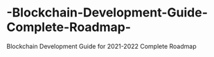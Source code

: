# -Blockchain-Development-Guide-Complete-Roadmap-
Blockchain Development Guide for 2021-2022 Complete Roadmap 
